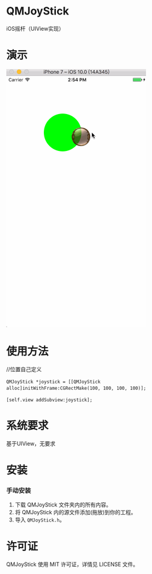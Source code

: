 # QMJoyStick
iOS摇杆（UIView实现）

演示
==============
![yanshi](./yanshi.gif)


使用方法
==============
//位置自己定义

`QMJoyStick *joystick = [[QMJoyStick alloc]initWithFrame:CGRectMake(100, 100, 100, 100)];`

`[self.view addSubview:joystick];`
    
系统要求
==============
基于UIView，无要求

安装
==============

### 手动安装

1. 下载 QMJoyStick 文件夹内的所有内容。
2. 将 QMJoyStick 内的源文件添加(拖放)到你的工程。
3. 导入 `QMJoyStick.h`。


许可证
==============
QMJoyStick 使用 MIT 许可证，详情见 LICENSE 文件。